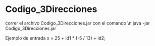 # Codigo_3Direcciones
correr el archivo Codigo_3Direcciones.jar con el comando \n
java -jar Codigo_3Direcciones.jar

Ejemplo de entrada
x = 25 + id1 * (-5 / 13) + id2;